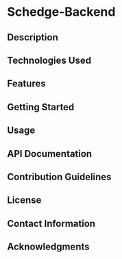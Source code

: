 # Schedge-Backend

## Description

## Technologies Used

## Features

## Getting Started

## Usage

## API Documentation

## Contribution Guidelines

## License

## Contact Information

## Acknowledgments


